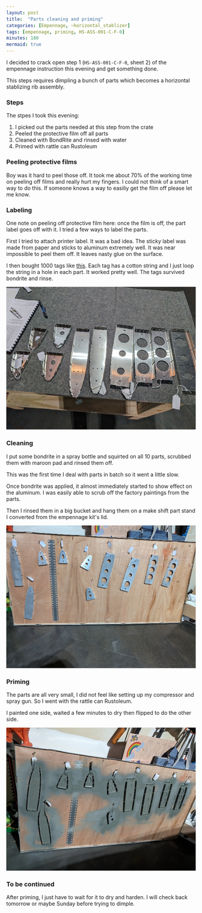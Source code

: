 ```yaml
---
layout: post
title:  "Parts cleaning and priming"
categories: [Empennage, ~horizontal_stablizer]
tags: [empennage, priming, HS-ASS-001-C-F-0]
minutes: 180
mermaid: true
---
```


I decided to crack open step 1 (`HS-ASS-001-C-F-0`, sheet 2) of the empennage instruction this evening and get something done.

This steps requires dimpling a bunch of parts which becomes a horizontal stablizing rib assembly.

### Steps 

The stpes I took this evening: 

1. I picked out the parts needed at this step from the crate
1. Peeled the protective film off all parts
1. Cleaned with BondRite and rinsed with water
1. Primed with rattle can Rustoleum

### Peeling protective films

Boy was it hard to peel those off. It took me about 70% of the working time on peeling off films and really hurt my fingers. I could not think of a smart way to do this. If someone knows a way to easiliy get the film off please let me know.

### Labeling

One note on peeling off protective film here: once the film is off, the part label goes off with it. I tried a few ways to label the parts.


First I tried to attach printer label. It was a bad idea. The sticky label was made from paper and sticks to aluminum extremely well. It was near
impossible to peel them off. It leaves nasty glue on the surface. 

I then bought 1000 tags like [this](https://www.amazon.com/gp/product/B0BLW3QYN3/). Each tag has a cotton string and I just loop the string in a hole in each part. It worked pretty well. The tags survived bondrite and rinse.


![tagged](/assets/img/20231215/peeled_and_tagged.jpg)


### Cleaning

I put some bondrite in a spray bottle and squirted on all 10 parts, scrubbed them with maroon pad and rinsed them off. 

This was the first time I deal with parts in batch so it went a little slow. 

Once bondrite was applied, it almost immediately started to show effect on the aluminum. I was easily able to scrub off the factory paintings from the parts.

Then I rinsed them in a  big bucket and hang them on a make shift part stand I converted from the empennage kit's lid.

![cleaned](/assets/img/20231215/cleaned.jpg)


### Priming

The parts are all very small, I did not feel like setting up my compressor and spray gun. So I went with the rattle can Rustoleum.

I painted one side, waited a few minutes to dry then flipped to do the other side. 

![primed](/assets/img/20231215/primed.jpg)


### To be continued

After priming, I just have to wait for it to dry and harden. I will check back tomorrow or maybe Sunday before trying to dimple.
